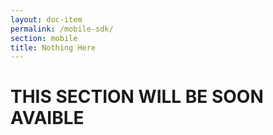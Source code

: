 ```yaml
---
layout: doc-item
permalink: /mobile-sdk/
section: mobile
title: Nothing Here
---
```


<div class="bd-lead">
  <div class="bd-content container">
    <div id="content-select-section" class="content">
      <h1 class="subtitle is-1">THIS SECTION WILL BE SOON AVAIBLE</h1>
    </div>
  </div>
</div>